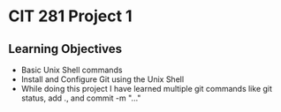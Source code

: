 # CIT 281 Project 1

## Learning Objectives

- Basic Unix Shell commands
- Install and Configure Git using the Unix Shell
- While doing this project I have learned multiple git commands like git status, add ., and commit -m "..."
